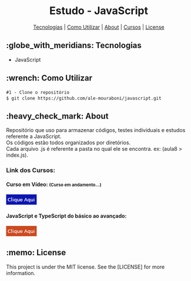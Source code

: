 <h1 align="center">Estudo - JavaScript</h1>

<p align="center">
  <a href="#technology">Tecnologias</a> | 
  <a href="#c-utilizar">Como Utilizar</a> |
  <a href="#about">About</a> |
  <a href="#curse">Cursos</a> |
  <a href="#license">License</a> 
</p>

<h2 id="technology">:globe_with_meridians: Tecnologias</h2>
<ul>
  <li>JavaScript</li>
</ul>

<h2 id="c-utilizar">:wrench: Como Utilizar</h2>

```
#1 - Clone o repositório
$ git clone https://github.com/ale-mouraboni/javascript.git
```

<h2 id="about">:heavy_check_mark: About</h2>
<p>Repositório que uso para armazenar códigos, testes individuais e estudos referente a JavaScript.
</br>
Os códigos estão todos organizados por diretórios.
</br>
Cada arquivo .js é referente a pasta no qual ele se encontra. ex: (aula8 > index.js).
</p>
<h3 id="curse">Link dos Cursos:</h3>
<h4>Curso em Vídeo: <small>(Curso em andamento...)</small></h4>
<a href="https://www.cursoemvideo.com/course/javascript/" target="_blank"><img src="readme/clique-aqui-cev.png"></a>
<h4>JavaScript e TypeScript do básico ao avançado:</h4>
<a href="https://www.udemy.com/course/curso-de-javascript-moderno-do-basico-ao-avancado/" target="_blank"><img src="readme/clique-aqui.png"></a>

<h2 id="license">:memo: License</h2>
<p>This project is under the MIT license. See the [LICENSE] for more information.
</p>
